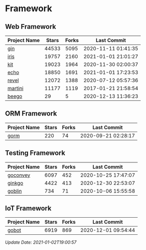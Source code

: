 # Framework

## Web Framework
| Project Name | Stars | Forks | Last Commit |
| ------------ | ----- | ----- | ----------- |
| [gin](https://github.com/gin-gonic/gin) | 44533 | 5095 | 2020-11-11 01:41:35 |
| [iris](https://github.com/kataras/iris) | 19757 | 2160 | 2021-01-01 21:01:27 |
| [kit](https://github.com/go-kit/kit) | 19023 | 1964 | 2020-11-30 02:00:37 |
| [echo](https://github.com/labstack/echo) | 18850 | 1691 | 2021-01-01 17:23:53 |
| [revel](https://github.com/revel/revel) | 12072 | 1388 | 2020-07-12 05:57:36 |
| [martini](https://github.com/go-martini/martini) | 11177 | 1119 | 2017-01-21 21:58:54 |
| [beego](https://github.com/astaxie/beego) | 29 | 5 | 2020-12-13 11:36:23 |

## ORM Framework
| Project Name | Stars | Forks | Last Commit |
| ------------ | ----- | ----- | ----------- |
| [gorm](https://github.com/jinzhu/gorm) | 220 | 74 | 2020-09-21 02:28:17 |

## Testing Framework
| Project Name | Stars | Forks | Last Commit |
| ------------ | ----- | ----- | ----------- |
| [goconvey](https://github.com/smartystreets/goconvey) | 6097 | 452 | 2020-10-25 17:47:07 |
| [ginkgo](https://github.com/onsi/ginkgo) | 4422 | 413 | 2020-12-30 22:53:07 |
| [goblin](https://github.com/franela/goblin) | 734 | 71 | 2020-10-06 15:55:58 |

## IoT Framework
| Project Name | Stars | Forks | Last Commit |
| ------------ | ----- | ----- | ----------- |
| [gobot](https://github.com/hybridgroup/gobot) | 6919 | 869 | 2020-12-01 09:54:44 |

*Update Date: 2021-01-02T19:00:57*